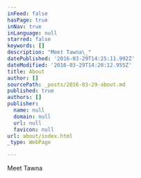 ```yaml
---
inFeed: false
hasPage: true
inNav: true
inLanguage: null
starred: false
keywords: []
description: "Meet Tawna\_"
datePublished: '2016-03-29T14:25:11.992Z'
dateModified: '2016-03-29T14:20:12.955Z'
title: About
author: []
sourcePath: _posts/2016-03-29-about.md
published: true
authors: []
publisher:
  name: null
  domain: null
  url: null
  favicon: null
url: about/index.html
_type: WebPage

---
```

Meet Tawna